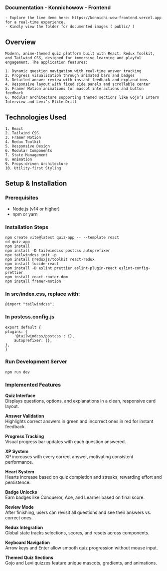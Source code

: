 ### Documentation - Konnichowow - Frontend 
    - Explore the live demo here: https://konnichi-wow-frontend.vercel.app for a real-time experience. 
    - Kindly view the folder for documented images ( public/ )

## Overview

    Modern, anime-themed quiz platform built with React, Redux Toolkit, and Tailwind CSS, designed for immersive learning and playful engagement. The application features:

    1. Dynamic question navigation with real-time answer tracking
    2. Progress visualization through animated bars and badges
    3. Detailed answer review with instant feedback and explanations
    4. Responsive layout with fixed side panels and scrollable center
    5. Framer Motion animations for mascot interactions and button feedback
    6. Modular architecture supporting themed sections like Gojo’s Intern Interview and Levi’s Elite Drill

## Technologies Used

    1. React
    2. Tailwind CSS
    3. Framer Motion
    4. Redux Toolkit
    5. Responsive Design
    6. Modular Components
    7. State Management
    8. Animation
    9. Props-driven Architecture
    10. Utility-first Styling

## Setup & Installation

### Prerequisites
- Node.js (v14 or higher)
- npm or yarn

### Installation Steps

    npm create vite@latest quiz-app -- --template react
    cd quiz-app
    npm install
    npm install -D tailwindcss postcss autoprefixer
    npx tailwindcss init -p
    npm install @reduxjs/toolkit react-redux
    npm install lucide-react
    npm install -D eslint prettier eslint-plugin-react eslint-config-prettier
    npm install react-router-dom
    npm install framer-motion

### In src/index.css, replace with:

    @import "tailwindcss";

### In postcss.config.js

    export default {
    plugins: {
        '@tailwindcss/postcss': {},
        autoprefixer: {},
    },
    }
### Run Development Server

    npm run dev

### Implemented Features

**Quiz Interface**  
Displays questions, options, and explanations in a clean, responsive card layout.

**Answer Validation**  
Highlights correct answers in green and incorrect ones in red for instant feedback.

**Progress Tracking**  
Visual progress bar updates with each question answered.

**XP System**  
XP increases with every correct answer, motivating consistent performance.

**Heart System**  
Hearts increase based on quiz completion and streaks, rewarding effort and persistence.

**Badge Unlocks**  
Earn badges like Conqueror, Ace, and Learner based on final score.

**Review Mode**  
After finishing, users can revisit all questions and see their answers vs. correct ones.

**Redux Integration**  
Global state tracks selections, scores, and resets across components.

**Keyboard Navigation**  
Arrow keys and Enter allow smooth quiz progression without mouse input.

**Themed Quiz Sections**  
Gojo and Levi quizzes feature unique mascots, gradients, and animations.

